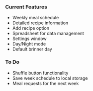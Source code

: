 ### Current Features

- Weekly meal schedule
- Detailed recipe information
- Add recipe option
- Spreadsheet for data management
-   Settings window
  - Day/Night mode
  - Default brinner day

### To Do

- Shuffle button functionality
- Save week schedule to local storage
- Meal requests for the next week
